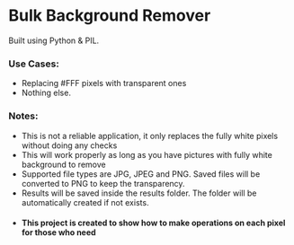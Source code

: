 # Bulk Background Remover
Built using Python & PIL.

### Use Cases:
- Replacing #FFF pixels with transparent ones
- Nothing else.

### Notes:
- This is not a reliable application, it only replaces the fully white pixels without doing any checks
- This will work properly as long as you have pictures with fully white background to remove
- Supported file types are JPG, JPEG and PNG. Saved files will be converted to PNG to keep the transparency.
- Results will be saved inside the results folder. The folder will be automatically created if not exists.
- #### **This project is created to show how to make operations on each pixel for those who need**
